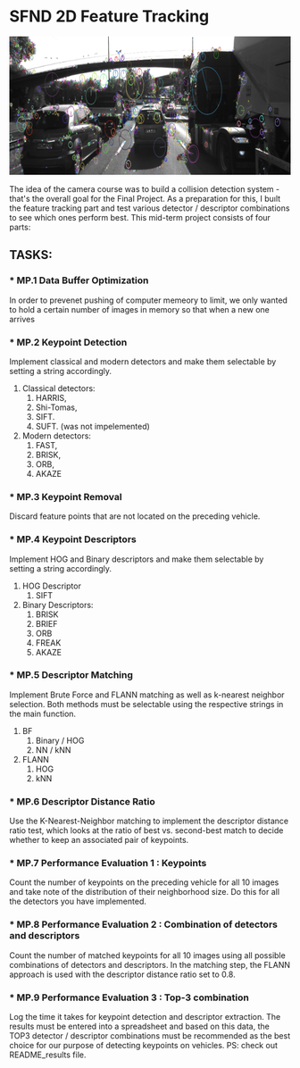 # SFND 2D Feature Tracking

<img src="images/keypoints.png" width="820" height="248" />

The idea of the camera course was to build a collision detection system - that's the overall goal for the Final Project. As a preparation for this, I buılt the feature tracking part and test various detector / descriptor combinations to see which ones perform best. This mid-term project consists of four parts:

## TASKS:
### * MP.1 Data Buffer Optimization
   In order to prevenet pushing of computer memeory to limit, we only wanted to hold a certain number of images in memory so that when a new one arrives


### * MP.2 Keypoint Detection
Implement classical and modern detectors and make them selectable by setting a string accordingly.
1. Classical detectors:
	1.	HARRIS, 
	2.	Shi-Tomas,
	3.	SIFT.
	4.	SUFT. (was not impelemented)
2. Modern detectors:
	1.	FAST,
	2.	BRISK,
	3.	ORB,
	4.	AKAZE
    
### * MP.3 Keypoint Removal
 Discard feature points that are not located on the preceding vehicle.
 
### * MP.4 Keypoint Descriptors
Implement HOG and Binary descriptors and make them selectable by setting a string accordingly.
1. HOG Descriptor
	1.	SIFT
2. Binary Descriptors:
	1.	BRISK 
	2.	BRIEF 
	3.	ORB 
	4.	FREAK 
	5.	AKAZE
    
### * MP.5 Descriptor Matching
Implement Brute Force and FLANN matching as well as k-nearest neighbor selection. 
Both methods must be selectable using the respective strings in the main function.
1.	BF     
	1.	Binary / HOG 
	2.	NN / kNN
2.	FLANN 
	1.	HOG
	2.	kNN

### * MP.6 Descriptor Distance Ratio
Use the K-Nearest-Neighbor matching to implement the descriptor distance ratio test, which looks at the ratio of best vs. 
second-best match to decide whether to keep an associated pair of keypoints.
    
### * MP.7 Performance Evaluation 1 : Keypoints
Count the number of keypoints on the preceding vehicle for all 10 images and take note of the distribution of their neighborhood size.
Do this for all the detectors you have implemented. 
    
### * MP.8 Performance Evaluation 2 : Combination of detectors and descriptors
Count the number of matched keypoints for all 10 images using all possible combinations of detectors and descriptors.
In the matching step, the FLANN approach is used with the descriptor distance ratio set to 0.8.

### * MP.9 Performance Evaluation 3 : Top-3 combination 
Log the time it takes for keypoint detection and descriptor extraction. The results must be entered into a spreadsheet 
and based on this data, the TOP3 detector / descriptor combinations must be recommended as the best choice for our purpose of detecting keypoints on vehicles.
PS: check out README_results file. 
